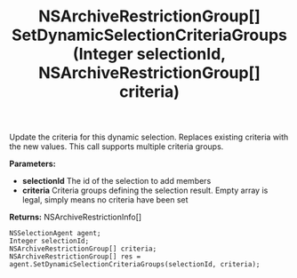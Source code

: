 ﻿---
uid: crmscript_ref_NSSelectionAgent_SetDynamicSelectionCriteriaGroups
title: NSArchiveRestrictionGroup[] SetDynamicSelectionCriteriaGroups(Integer selectionId, NSArchiveRestrictionGroup[] criteria)
intellisense: NSSelectionAgent.SetDynamicSelectionCriteriaGroups
keywords: NSSelectionAgent, SetDynamicSelectionCriteriaGroups
so.topic: reference
---

Update the criteria for this dynamic selection. Replaces existing criteria with the new values. This call supports multiple criteria groups.

**Parameters:**
 - **selectionId** The id of the selection to add members
 - **criteria** Criteria groups defining the selection result. Empty array is legal, simply means no criteria have been set

**Returns:** NSArchiveRestrictionInfo[]

```crmscript
NSSelectionAgent agent;
Integer selectionId;
NSArchiveRestrictionGroup[] criteria;
NSArchiveRestrictionGroup[] res = agent.SetDynamicSelectionCriteriaGroups(selectionId, criteria);
```

